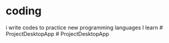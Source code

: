 # coding
i write codes to practice new programming languages I learn
#   P r o j e c t D e s k t o p A p p  
 #   P r o j e c t D e s k t o p A p p  
 